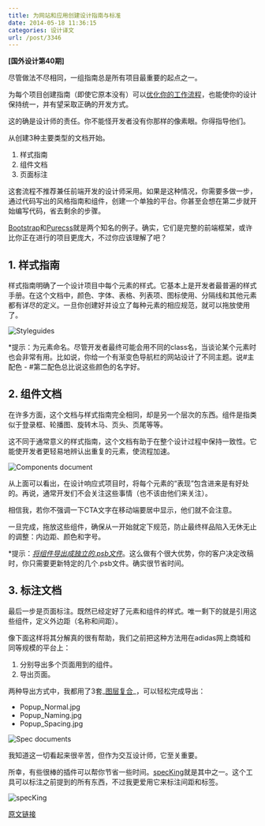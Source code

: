 ```yaml
---
title: 为网站和应用创建设计指南与标准
date: 2014-05-18 11:36:15
categories: 设计译文
url: /post/3346
---
```


**[国外设计第40期]**

尽管做法不尽相同，一组指南总是所有项目最重要的起点之一。

为每个项目创建指南（即使它原本没有）可以[优化你的工作流程](http://designmodo.com/photoshop-improve-workflow/)，也能使你的设计保持统一，并有望采取正确的开发方式。

这的确是设计师的责任。你不能怪开发者没有你那样的像素眼。你得指导他们。

从创建3种主要类型的文档开始。

1.  样式指南
2.  组件文档
3.  页面标注

这套流程不推荐兼任前端开发的设计师采用。如果是这种情况，你需要多做一步，通过代码写出的风格指南和组件，创建一个单独的平台。你甚至会想在第二步就开始编写代码，省去剩余的步骤。

[Bootstrap](http://getbootstrap.com/)和[Purecss](http://purecss.io/)就是两个知名的例子。确实，它们是完整的前端框架，或许比你正在进行的项目更庞大，不过你应该理解了吧？

## 1. 样式指南

样式指南明确了一个设计项目中每个元素的样式。它基本上是开发者最普遍的样式手册。在这个文档中，颜色、字体、表格、列表项、图标使用、分隔线和其他元素都有详尽的定义。一旦你创建好并设立了每种元素的相应规范，就可以拖放使用了。

![Styleguides](http://designmodo.com/wp-content/uploads/2014/05/Styleguides.jpg)

*提示：为元素命名。尽管开发者最终可能会用不同的class名，当谈论某个元素时也会非常有用。比如说，你给一个有渐变色导航栏的网站设计了不同主题。说#主配色 - #第二配色总比说这些颜色的名字好。

## 2. 组件文档

在许多方面，这个文档与样式指南完全相同，却是另一个层次的东西。组件是指类似于登录框、轮播图、旋转木马、页头、页尾等等。

这不同于通常意义的样式指南，这个文档有助于在整个设计过程中保持一致性。它能使开发者更轻易地辨认出重复的元素，使流程加速。

![Components document](http://designmodo.com/wp-content/uploads/2014/05/Components-document.jpg)

从上面可以看出，在设计响应式项目时，将每个元素的“表现”包含进来是有好处的。再说，通常开发们不会关注这些事情（也不该由他们来关注）。

相信我，若你不强调一下CTA文字在移动端要居中显示，他们就不会注意。

一旦完成，拖放这些组件，确保从一开始就定下规范，防止最终样品陷入无休无止的调整：内边距、颜色和字号。

*提示：_[将组件导出成独立的.psb文件](http://viget.com/inspire/smart-ways-to-use-adobe-photoshops-smart-objects)_。这么做有个很大优势，你的客户决定改稿时，你只需要更新特定的几个.psb文件。确实很节省时间。

## 3. 标注文档

最后一步是页面标注。既然已经定好了元素和组件的样式。唯一剩下的就是引用这些组件，定义外边距（名称和间距）。

像下面这样将其分解真的很有帮助，我们之前把这种方法用在adidas网上商城和同等规模的平台上：

1.  分别导出多个页面用到的组件。
2.  导出页面。

两种导出方式中，我都用了3套_[图层复合](http://designmodo.com/photoshop-improve-workflow/)_，可以轻松完成导出：

*   Popup_Normal.jpg
*   Popup_Naming.jpg
*   Popup_Spacing.jpg

![Spec documents](http://designmodo.com/wp-content/uploads/2014/05/Spec-documents.jpg)

我知道这一切看起来很辛苦，但作为交互设计师，它至关重要。

所幸，有些很棒的插件可以帮你节省一些时间。[specKing](http://www.wuwacorp.com/specking/)就是其中之一。这个工具可以标注之前提到的所有东西，不过我更爱用它来标注间距和标签。

![specKing](http://designmodo.com/wp-content/uploads/2014/05/specKing.jpg)

[原文链接](http://designmodo.com/create-guidelines/)